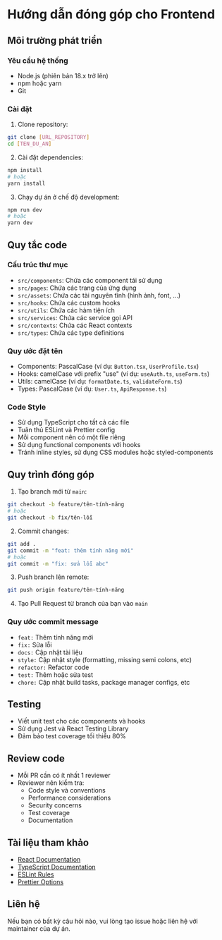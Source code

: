 # Hướng dẫn đóng góp cho Frontend

## Môi trường phát triển

### Yêu cầu hệ thống
- Node.js (phiên bản 18.x trở lên)
- npm hoặc yarn
- Git

### Cài đặt
1. Clone repository:
```bash
git clone [URL_REPOSITORY]
cd [TEN_DU_AN]
```

2. Cài đặt dependencies:
```bash
npm install
# hoặc
yarn install
```

3. Chạy dự án ở chế độ development:
```bash
npm run dev
# hoặc
yarn dev
```

## Quy tắc code

### Cấu trúc thư mục
- `src/components`: Chứa các component tái sử dụng
- `src/pages`: Chứa các trang của ứng dụng
- `src/assets`: Chứa các tài nguyên tĩnh (hình ảnh, font, ...)
- `src/hooks`: Chứa các custom hooks
- `src/utils`: Chứa các hàm tiện ích
- `src/services`: Chứa các service gọi API
- `src/contexts`: Chứa các React contexts
- `src/types`: Chứa các type definitions

### Quy ước đặt tên
- Components: PascalCase (ví dụ: `Button.tsx`, `UserProfile.tsx`)
- Hooks: camelCase với prefix "use" (ví dụ: `useAuth.ts`, `useForm.ts`)
- Utils: camelCase (ví dụ: `formatDate.ts`, `validateForm.ts`)
- Types: PascalCase (ví dụ: `User.ts`, `ApiResponse.ts`)

### Code Style
- Sử dụng TypeScript cho tất cả các file
- Tuân thủ ESLint và Prettier config
- Mỗi component nên có một file riêng
- Sử dụng functional components với hooks
- Tránh inline styles, sử dụng CSS modules hoặc styled-components

## Quy trình đóng góp

1. Tạo branch mới từ `main`:
```bash
git checkout -b feature/tên-tính-năng
# hoặc
git checkout -b fix/tên-lỗi
```

2. Commit changes:
```bash
git add .
git commit -m "feat: thêm tính năng mới"
# hoặc
git commit -m "fix: sửa lỗi abc"
```

3. Push branch lên remote:
```bash
git push origin feature/tên-tính-năng
```

4. Tạo Pull Request từ branch của bạn vào `main`

### Quy ước commit message
- `feat:` Thêm tính năng mới
- `fix:` Sửa lỗi
- `docs:` Cập nhật tài liệu
- `style:` Cập nhật style (formatting, missing semi colons, etc)
- `refactor:` Refactor code
- `test:` Thêm hoặc sửa test
- `chore:` Cập nhật build tasks, package manager configs, etc

## Testing
- Viết unit test cho các components và hooks
- Sử dụng Jest và React Testing Library
- Đảm bảo test coverage tối thiểu 80%

## Review code
- Mỗi PR cần có ít nhất 1 reviewer
- Reviewer nên kiểm tra:
  - Code style và conventions
  - Performance considerations
  - Security concerns
  - Test coverage
  - Documentation

## Tài liệu tham khảo
- [React Documentation](https://reactjs.org/docs/getting-started.html)
- [TypeScript Documentation](https://www.typescriptlang.org/docs/)
- [ESLint Rules](https://eslint.org/docs/rules/)
- [Prettier Options](https://prettier.io/docs/en/options.html)

## Liên hệ
Nếu bạn có bất kỳ câu hỏi nào, vui lòng tạo issue hoặc liên hệ với maintainer của dự án. 